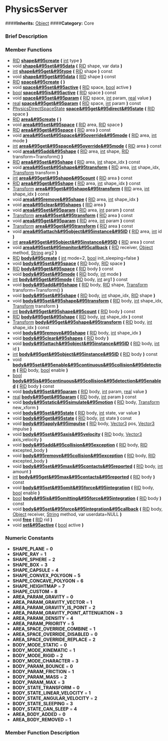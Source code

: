 #  PhysicsServer  
####**Inherits:** [Object](class_object)
####**Category:** Core

###  Brief Description  


###  Member Functions 
  * [RID](class_rid)  **[shape&#95create](#shape_create)**  **(** [int](class_int) type  **)**
  * void  **[shape&#95set&#95data](#shape_set_data)**  **(** [RID](class_rid) shape, var data  **)**
  * [int](class_int)  **[shape&#95get&#95type](#shape_get_type)**  **(** [RID](class_rid) shape  **)** const
  * void  **[shape&#95get&#95data](#shape_get_data)**  **(** [RID](class_rid) shape  **)** const
  * [RID](class_rid)  **[space&#95create](#space_create)**  **(** **)**
  * void  **[space&#95set&#95active](#space_set_active)**  **(** [RID](class_rid) space, [bool](class_bool) active  **)**
  * [bool](class_bool)  **[space&#95is&#95active](#space_is_active)**  **(** [RID](class_rid) space  **)** const
  * void  **[space&#95set&#95param](#space_set_param)**  **(** [RID](class_rid) space, [int](class_int) param, [real](class_real) value  **)**
  * [real](class_real)  **[space&#95get&#95param](#space_get_param)**  **(** [RID](class_rid) space, [int](class_int) param  **)** const
  * [PhysicsDirectSpaceState](class_physicsdirectspacestate)  **[space&#95get&#95direct&#95state](#space_get_direct_state)**  **(** [RID](class_rid) space  **)**
  * [RID](class_rid)  **[area&#95create](#area_create)**  **(** **)**
  * void  **[area&#95set&#95space](#area_set_space)**  **(** [RID](class_rid) area, [RID](class_rid) space  **)**
  * [RID](class_rid)  **[area&#95get&#95space](#area_get_space)**  **(** [RID](class_rid) area  **)** const
  * void  **[area&#95set&#95space&#95override&#95mode](#area_set_space_override_mode)**  **(** [RID](class_rid) area, [int](class_int) mode  **)**
  * [int](class_int)  **[area&#95get&#95space&#95override&#95mode](#area_get_space_override_mode)**  **(** [RID](class_rid) area  **)** const
  * void  **[area&#95add&#95shape](#area_add_shape)**  **(** [RID](class_rid) area, [int](class_int) shape, [RID](class_rid) transform=Transform()  **)**
  * [RID](class_rid)  **[area&#95set&#95shape](#area_set_shape)**  **(** [RID](class_rid) area, [int](class_int) shape_idx  **)** const
  * void  **[area&#95set&#95shape&#95transform](#area_set_shape_transform)**  **(** [RID](class_rid) area, [int](class_int) shape_idx, [Transform](class_transform) transform  **)**
  * [int](class_int)  **[area&#95get&#95shape&#95count](#area_get_shape_count)**  **(** [RID](class_rid) area  **)** const
  * [RID](class_rid)  **[area&#95get&#95shape](#area_get_shape)**  **(** [RID](class_rid) area, [int](class_int) shape_idx  **)** const
  * [Transform](class_transform)  **[area&#95get&#95shape&#95transform](#area_get_shape_transform)**  **(** [RID](class_rid) area, [int](class_int) shape_idx  **)** const
  * void  **[area&#95remove&#95shape](#area_remove_shape)**  **(** [RID](class_rid) area, [int](class_int) shape_idx  **)**
  * void  **[area&#95clear&#95shapes](#area_clear_shapes)**  **(** [RID](class_rid) area  **)**
  * void  **[area&#95set&#95param](#area_set_param)**  **(** [RID](class_rid) area, [int](class_int) param  **)** const
  * [Transform](class_transform)  **[area&#95set&#95transform](#area_set_transform)**  **(** [RID](class_rid) area  **)** const
  * void  **[area&#95get&#95param](#area_get_param)**  **(** [RID](class_rid) area, [int](class_int) param  **)** const
  * [Transform](class_transform)  **[area&#95get&#95transform](#area_get_transform)**  **(** [RID](class_rid) area  **)** const
  * void  **[area&#95attach&#95object&#95instance&#95ID](#area_attach_object_instance_ID)**  **(** [RID](class_rid) area, [int](class_int) id  **)**
  * [int](class_int)  **[area&#95get&#95object&#95instance&#95ID](#area_get_object_instance_ID)**  **(** [RID](class_rid) area  **)** const
  * void  **[area&#95set&#95monitor&#95callback](#area_set_monitor_callback)**  **(** [RID](class_rid) receiver, [Object](class_object) method, [String](class_string) arg2  **)**
  * [RID](class_rid)  **[body&#95create](#body_create)**  **(** [int](class_int) mode=2, [bool](class_bool) init_sleeping=false  **)**
  * void  **[body&#95set&#95space](#body_set_space)**  **(** [RID](class_rid) body, [RID](class_rid) space  **)**
  * [RID](class_rid)  **[body&#95get&#95space](#body_get_space)**  **(** [RID](class_rid) body  **)** const
  * void  **[body&#95set&#95mode](#body_set_mode)**  **(** [RID](class_rid) body, [int](class_int) mode  **)**
  * [int](class_int)  **[body&#95get&#95mode](#body_get_mode)**  **(** [RID](class_rid) body, [int](class_int) arg1  **)** const
  * void  **[body&#95add&#95shape](#body_add_shape)**  **(** [RID](class_rid) body, [RID](class_rid) shape, [Transform](class_transform) transform=Transform()  **)**
  * void  **[body&#95set&#95shape](#body_set_shape)**  **(** [RID](class_rid) body, [int](class_int) shape_idx, [RID](class_rid) shape  **)**
  * void  **[body&#95set&#95shape&#95transform](#body_set_shape_transform)**  **(** [RID](class_rid) body, [int](class_int) shape_idx, [Transform](class_transform) transform  **)**
  * [int](class_int)  **[body&#95get&#95shape&#95count](#body_get_shape_count)**  **(** [RID](class_rid) body  **)** const
  * [RID](class_rid)  **[body&#95get&#95shape](#body_get_shape)**  **(** [RID](class_rid) body, [int](class_int) shape_idx  **)** const
  * [Transform](class_transform)  **[body&#95get&#95shape&#95transform](#body_get_shape_transform)**  **(** [RID](class_rid) body, [int](class_int) shape_idx  **)** const
  * void  **[body&#95remove&#95shape](#body_remove_shape)**  **(** [RID](class_rid) body, [int](class_int) shape_idx  **)**
  * void  **[body&#95clear&#95shapes](#body_clear_shapes)**  **(** [RID](class_rid) body  **)**
  * void  **[body&#95attach&#95object&#95instance&#95ID](#body_attach_object_instance_ID)**  **(** [RID](class_rid) body, [int](class_int) id  **)**
  * [int](class_int)  **[body&#95get&#95object&#95instance&#95ID](#body_get_object_instance_ID)**  **(** [RID](class_rid) body  **)** const
  * void  **[body&#95set&#95enable&#95continuous&#95collision&#95detection](#body_set_enable_continuous_collision_detection)**  **(** [RID](class_rid) body, [bool](class_bool) enable  **)**
  * [bool](class_bool)  **[body&#95is&#95continuous&#95collision&#95detection&#95enabled](#body_is_continuous_collision_detection_enabled)**  **(** [RID](class_rid) body  **)** const
  * void  **[body&#95set&#95param](#body_set_param)**  **(** [RID](class_rid) body, [int](class_int) param, [real](class_real) value  **)**
  * [real](class_real)  **[body&#95get&#95param](#body_get_param)**  **(** [RID](class_rid) body, [int](class_int) param  **)** const
  * void  **[body&#95static&#95simulate&#95motion](#body_static_simulate_motion)**  **(** [RID](class_rid) body, [Transform](class_transform) new_xform  **)**
  * void  **[body&#95set&#95state](#body_set_state)**  **(** [RID](class_rid) body, [int](class_int) state, var value  **)**
  * void  **[body&#95get&#95state](#body_get_state)**  **(** [RID](class_rid) body, [int](class_int) state  **)** const
  * void  **[body&#95apply&#95impulse](#body_apply_impulse)**  **(** [RID](class_rid) body, [Vector3](class_vector3) pos, [Vector3](class_vector3) impulse  **)**
  * void  **[body&#95set&#95axis&#95velocity](#body_set_axis_velocity)**  **(** [RID](class_rid) body, [Vector3](class_vector3) axis_velocity  **)**
  * void  **[body&#95add&#95collision&#95exception](#body_add_collision_exception)**  **(** [RID](class_rid) body, [RID](class_rid) excepted_body  **)**
  * void  **[body&#95remove&#95collision&#95exception](#body_remove_collision_exception)**  **(** [RID](class_rid) body, [RID](class_rid) excepted_body  **)**
  * void  **[body&#95set&#95max&#95contacts&#95reported](#body_set_max_contacts_reported)**  **(** [RID](class_rid) body, [int](class_int) amount  **)**
  * [int](class_int)  **[body&#95get&#95max&#95contacts&#95reported](#body_get_max_contacts_reported)**  **(** [RID](class_rid) body  **)** const
  * void  **[body&#95set&#95omit&#95force&#95integration](#body_set_omit_force_integration)**  **(** [RID](class_rid) body, [bool](class_bool) enable  **)**
  * [bool](class_bool)  **[body&#95is&#95omitting&#95force&#95integration](#body_is_omitting_force_integration)**  **(** [RID](class_rid) body  **)** const
  * void  **[body&#95set&#95force&#95integration&#95callback](#body_set_force_integration_callback)**  **(** [RID](class_rid) body, [Object](class_object) receiver, [String](class_string) method, var userdata=NULL  **)**
  * void  **[free](#free)**  **(** [RID](class_rid) rid  **)**
  * void  **[set&#95active](#set_active)**  **(** [bool](class_bool) active  **)**

###  Numeric Constants  
  * **SHAPE_PLANE** = **0**
  * **SHAPE_RAY** = **1**
  * **SHAPE_SPHERE** = **2**
  * **SHAPE_BOX** = **3**
  * **SHAPE_CAPSULE** = **4**
  * **SHAPE_CONVEX_POLYGON** = **5**
  * **SHAPE_CONCAVE_POLYGON** = **6**
  * **SHAPE_HEIGHTMAP** = **7**
  * **SHAPE_CUSTOM** = **8**
  * **AREA_PARAM_GRAVITY** = **0**
  * **AREA_PARAM_GRAVITY_VECTOR** = **1**
  * **AREA_PARAM_GRAVITY_IS_POINT** = **2**
  * **AREA_PARAM_GRAVITY_POINT_ATTENUATION** = **3**
  * **AREA_PARAM_DENSITY** = **4**
  * **AREA_PARAM_PRIORITY** = **5**
  * **AREA_SPACE_OVERRIDE_COMBINE** = **1**
  * **AREA_SPACE_OVERRIDE_DISABLED** = **0**
  * **AREA_SPACE_OVERRIDE_REPLACE** = **2**
  * **BODY_MODE_STATIC** = **0**
  * **BODY_MODE_KINEMATIC** = **1**
  * **BODY_MODE_RIGID** = **2**
  * **BODY_MODE_CHARACTER** = **3**
  * **BODY_PARAM_BOUNCE** = **0**
  * **BODY_PARAM_FRICTION** = **1**
  * **BODY_PARAM_MASS** = **2**
  * **BODY_PARAM_MAX** = **3**
  * **BODY_STATE_TRANSFORM** = **0**
  * **BODY_STATE_LINEAR_VELOCITY** = **1**
  * **BODY_STATE_ANGULAR_VELOCITY** = **2**
  * **BODY_STATE_SLEEPING** = **3**
  * **BODY_STATE_CAN_SLEEP** = **4**
  * **AREA_BODY_ADDED** = **0**
  * **AREA_BODY_REMOVED** = **1**

###  Member Function Description  
